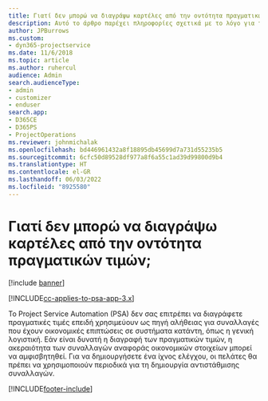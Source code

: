 ```yaml
---
title: Γιατί δεν μπορώ να διαγράψω καρτέλες από την οντότητα πραγματικών τιμών;
description: Αυτό το άρθρο παρέχει πληροφορίες σχετικά με το λόγο για τον οποίο δεν είναι δυνατή η διαγραφή καρτελών από την οντότητα πραγματικών τιμών.
author: JPBurrows
ms.custom:
- dyn365-projectservice
ms.date: 11/6/2018
ms.topic: article
ms.author: ruhercul
audience: Admin
search.audienceType:
- admin
- customizer
- enduser
search.app:
- D365CE
- D365PS
- ProjectOperations
ms.reviewer: johnmichalak
ms.openlocfilehash: bd446961432a8f18895db45699d7a731d55235b5
ms.sourcegitcommit: 6cfc50d89528df977a8f6a55c1ad39d99800d9b4
ms.translationtype: HT
ms.contentlocale: el-GR
ms.lasthandoff: 06/03/2022
ms.locfileid: "8925580"
---
```

# <a name="why-cant-i-delete-records-from-the-actuals-entity"></a>Γιατί δεν μπορώ να διαγράψω καρτέλες από την οντότητα πραγματικών τιμών;

[!include [banner](../includes/psa-now-project-operations.md)]

[!INCLUDE[cc-applies-to-psa-app-3.x](../includes/cc-applies-to-psa-app-3x.md)]

Το Project Service Automation (PSA) δεν σας επιτρέπει να διαγράφετε πραγματικές τιμές επειδή χρησιμεύουν ως πηγή αλήθειας για συναλλαγές που έχουν οικονομικές επιπτώσεις σε συστήματα κατάντη, όπως η γενική λογιστική. Εάν είναι δυνατή η διαγραφή των πραγματικών τιμών, η ακεραιότητα των συναλλαγών αναφοράς οικονομικών στοιχείων μπορεί να αμφισβητηθεί. Για να δημιουργήσετε ένα ίχνος ελέγχου, οι πελάτες θα πρέπει να χρησιμοποιούν περιοδικά για τη δημιουργία αντιστάθμισης συναλλαγών.



[!INCLUDE[footer-include](../includes/footer-banner.md)]
